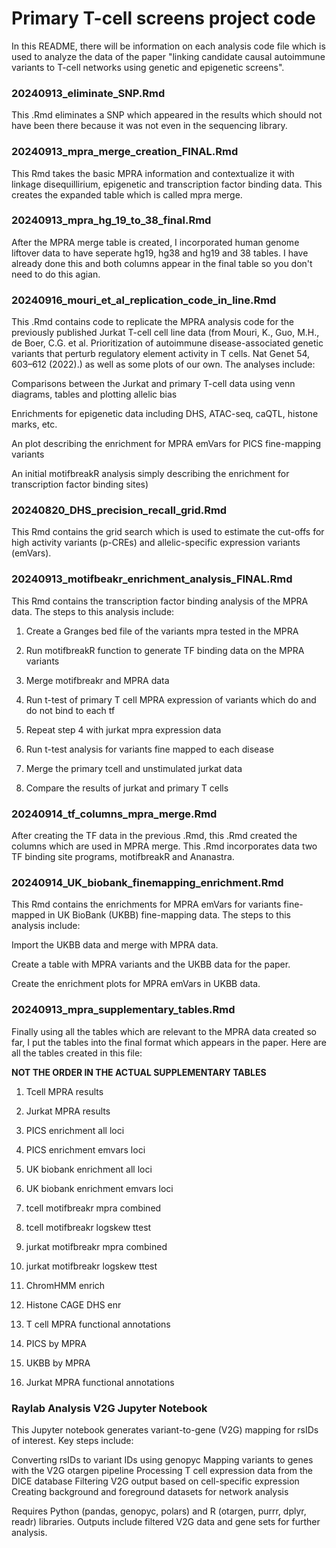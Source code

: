 # Primary T-cell screens project code

In this README, there will be information on each analysis code file which is used to analyze the data of the paper "linking candidate causal autoimmune variants to T-cell networks using genetic and epigenetic screens".

### 20240913_eliminate_SNP.Rmd

This .Rmd eliminates a SNP which appeared in the results which should not have been there because it was not even in the sequencing library. 

### 20240913_mpra_merge_creation_FINAL.Rmd

This Rmd takes the basic MPRA information and contextualize it with linkage disequillirium, epigenetic and transcription factor binding data. This creates the expanded table which is called mpra merge.

### 20240913_mpra_hg_19_to_38_final.Rmd

After the MPRA merge table is created, I incorporated human genome liftover data to have seperate hg19, hg38 and hg19 and 38 tables. I have already done this and both columns appear in the final table so you don't need to do this agian.

### 20240916_mouri_et_al_replication_code_in_line.Rmd

This .Rmd contains code to replicate the MPRA analysis code for the previously published Jurkat T-cell cell line data (from Mouri, K., Guo, M.H., de Boer, C.G. et al. Prioritization of autoimmune disease-associated genetic variants that perturb regulatory element activity in T cells. Nat Genet 54, 603–612 (2022).) as well as some plots of our own. The analyses include: 

Comparisons between the Jurkat and primary T-cell data using venn diagrams, tables and plotting allelic bias

Enrichments for epigenetic data including DHS, ATAC-seq, caQTL, histone marks, etc.

An plot describing the enrichment for MPRA emVars for PICS fine-mapping variants

An initial motifbreakR analysis simply describing the enrichment for transcription factor binding sites)
   
### 20240820_DHS_precision_recall_grid.Rmd

This Rmd contains the grid search which is used to estimate the cut-offs for high activity variants (p-CREs) and allelic-specific expression variants (emVars).
   
### 20240913_motifbeakr_enrichment_analysis_FINAL.Rmd

This Rmd contains the transcription factor binding analysis of the MPRA data. The steps to this analysis include: 

1. Create a Granges bed file of the variants mpra tested in the MPRA

2. Run motifbreakR function to generate TF binding data on the MPRA variants

3. Merge motifbreakr and MPRA data

4. Run t-test of primary T cell MPRA expression of variants which do and do not bind to each tf 

5. Repeat step 4 with jurkat mpra expression data

6. Run t-test analysis for variants fine mapped to each disease

7. Merge the primary tcell and unstimulated jurkat data

8. Compare the results of jurkat and primary T cells


 ### 20240914_tf_columns_mpra_merge.Rmd
  
After creating the TF data in the previous .Rmd, this .Rmd created the columns which are used in MPRA merge. This .Rmd incorporates data two TF binding site programs, motifbreakR and Ananastra.  
   
### 20240914_UK_biobank_finemapping_enrichment.Rmd
  
This Rmd contains the enrichments for MPRA emVars for variants fine-mapped in UK BioBank (UKBB) fine-mapping data. The steps to this analysis include:

Import the UKBB data and merge with MPRA data. 

Create a table with MPRA variants and the UKBB data for the paper.

Create the enrichment plots for MPRA emVars in UKBB data. 
    
### 20240913_mpra_supplementary_tables.Rmd

Finally using all the tables which are relevant to the MPRA data created so far, I put the tables into the final format which appears in the paper. Here are all the tables created in this file:

**NOT THE ORDER IN THE ACTUAL SUPPLEMENTARY TABLES**

1. Tcell MPRA results
 
2. Jurkat MPRA results 
 
3. PICS enrichment all loci
 
4. PICS enrichment emvars loci
 
5. UK biobank enrichment all loci

6. UK biobank enrichment emvars loci

7. tcell motifbreakr mpra combined
 
8. tcell motifbreakr logskew ttest
 
9. jurkat motifbreakr mpra combined

10. jurkat motifbreakr logskew ttest

11. ChromHMM enrich

12. Histone CAGE DHS enr

13. T cell MPRA functional annotations

14. PICS by MPRA

14. UKBB by MPRA

15. Jurkat MPRA functional annotations

### Raylab Analysis V2G Jupyter Notebook

This Jupyter notebook generates variant-to-gene (V2G) mapping for rsIDs of interest. Key steps include:

Converting rsIDs to variant IDs using genopyc
Mapping variants to genes with the V2G otargen pipeline
Processing T cell expression data from the DICE database
Filtering V2G output based on cell-specific expression
Creating background and foreground datasets for network analysis

Requires Python (pandas, genopyc, polars) and R (otargen, purrr, dplyr, readr) libraries. Outputs include filtered V2G data and gene sets for further analysis.
